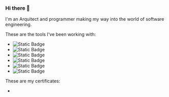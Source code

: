 ### Hi there 👋

I'm an Arquitect and programmer making my way into the world of software engineering.

These are the tools I've been working with:

- ![Static Badge](https://img.shields.io/badge/3.10-gray?logo=python&logoColor=white&label=Python&labelColor=black)
- ![Static Badge](https://img.shields.io/badge/ES5-gray?logo=javascript&logoColor=white&label=JavaScript&labelColor=black)
- ![Static Badge](https://img.shields.io/badge/3.7-gray?logo=jquery&logoColor=white&label=jQuery&labelColor=black)
- ![Static Badge](https://img.shields.io/badge/2.32-gray?logo=notion&logoColor=white&label=Notion&labelColor=black)
- ![Static Badge](https://img.shields.io/badge/2.3.2-gray?logo=flask&logoColor=white&label=Flask&labelColor=black)
- ![Static Badge](https://img.shields.io/badge/2.7-gray?logo=django&logoColor=white&label=Django&labelColor=black)

These are my certificates:

- 
<!--
**Sanvals/Sanvals** is a ✨ _special_ ✨ repository because its `README.md` (this file) appears on your GitHub profile.

Here are some ideas to get you started:

- 🔭 I’m currently working on ...
- 🌱 I’m currently learning ...
- 👯 I’m looking to collaborate on ...
- 🤔 I’m looking for help with ...
- 💬 Ask me about ...
- 📫 How to reach me: ...
- 😄 Pronouns: ...
- ⚡ Fun fact: ...
-->
